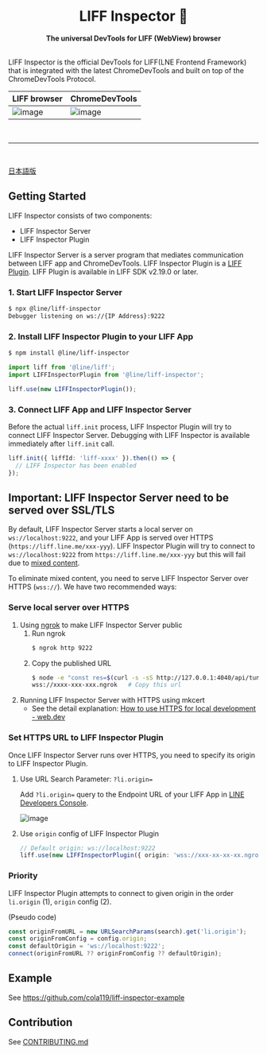 <div align="center">
  <h1>LIFF Inspector 🔬</h1>
  <strong>The universal DevTools for LIFF (WebView) browser</strong>
</div>
<br>

LIFF Inspector is the official DevTools for LIFF(LNE Frontend Framework) that is integrated with the latest ChromeDevTools and built on top of the ChromeDevTools Protocol.

| LIFF browser                                                                                                    | ChromeDevTools                                                                                                  |
| --------------------------------------------------------------------------------------------------------------- | --------------------------------------------------------------------------------------------------------------- |
| ![image](https://user-images.githubusercontent.com/22386678/164411108-526320d6-75f3-42a7-93a1-737c3deb23ff.png) | ![image](https://user-images.githubusercontent.com/22386678/164409862-ed739dec-fe6a-4ecc-98af-fc433c5ba5d1.png) |

<br>

---

<br>

[日本語版](./README_ja.md)

## Getting Started

LIFF Inspector consists of two components:

- LIFF Inspector Server
- LIFF Inspector Plugin

LIFF Inspector Server is a server program that mediates communication between LIFF app and ChromeDevTools.
LIFF Inspector Plugin is a [LIFF Plugin](https://developers.line.biz/en/docs/liff/liff-plugin/). LIFF Plugin is available in LIFF SDK v2.19.0 or later.

### 1. Start LIFF Inspector Server

```sh
$ npx @line/liff-inspector
Debugger listening on ws://{IP Address}:9222
```

### 2. Install LIFF Inspector Plugin to your LIFF App

```sh
$ npm install @line/liff-inspector
```

```ts
import liff from '@line/liff';
import LIFFInspectorPlugin from '@line/liff-inspector';

liff.use(new LIFFInspectorPlugin());
```

### 3. Connect LIFF App and LIFF Inspector Server

Before the actual `liff.init` process, LIFF Inspector Plugin will try to connect LIFF Inspector Server.
Debugging with LIFF Inspector is available immediately after `liff.init` call.

```ts
liff.init({ liffId: 'liff-xxxx' }).then(() => {
  // LIFF Inspector has been enabled
});
```

## Important: LIFF Inspector Server need to be served over SSL/TLS

By default, LIFF Inspector Server starts a local server on `ws://localhost:9222`, and your LIFF App is served over HTTPS (`https://liff.line.me/xxx-yyy`). LIFF Inspector Plugin will try to connect to `ws://localhost:9222` from `https://liff.line.me/xxx-yyy` but this will fail due to [mixed content](https://developer.mozilla.org/en-US/docs/Web/Security/Mixed_content).

To eliminate mixed content, you need to serve LIFF Inspector Server over HTTPS (`wss://`). We have two recommended ways:

### Serve local server over HTTPS

1. Using [ngrok](https://ngrok.com/) to make LIFF Inspector Server public
   1. Run ngrok
      ```sh
      $ ngrok http 9222
      ```
   2. Copy the published URL
      ```sh
      $ node -e "const res=$(curl -s -sS http://127.0.0.1:4040/api/tunnels); const url=new URL(res.tunnels[0].public_url); console.log('wss://'+url.host);"
      wss://xxxx-xxx-xxx.ngrok   # Copy this url
      ```
2. Running LIFF Inspector Server with HTTPS using mkcert
   - See the detail explanation: [How to use HTTPS for local development - web.dev](https://web.dev/how-to-use-local-https/)

### Set HTTPS URL to LIFF Inspector Plugin

Once LIFF Inspector Server runs over HTTPS, you need to specify its origin to LIFF Inspector Plugin.

1. Use URL Search Parameter: `?li.origin=`

   Add `?li.origin=` query to the Endpoint URL of your LIFF App in [LINE Developers Console](https://developers.line.biz/console).

   ![image](https://user-images.githubusercontent.com/22386678/164425138-43c5bdcb-01b9-4107-9b8a-cc86cb65015f.png)

2. Use `origin` config of LIFF Inspector Plugin

   ```ts
   // Default origin: ws://localhost:9222
   liff.use(new LIFFInspectorPlugin({ origin: 'wss://xxx-xx-xx-xx.ngrok.io' }));
   ```

### Priority

LIFF Inspector Plugin attempts to connect to given origin in the order `li.origin` (1), `origin` config (2).

(Pseudo code)

```ts
const originFromURL = new URLSearchParams(search).get('li.origin');
const originFromConfig = config.origin;
const defaultOrigin = 'ws://localhost:9222';
connect(originFromURL ?? originFromConfig ?? defaultOrigin);
```

## Example

See https://github.com/cola119/liff-inspector-example

## Contribution

See [CONTRIBUTING.md](./CONTRIBUTING.md)
